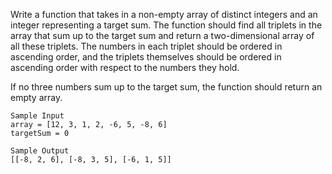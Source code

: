 Write a function that takes in a non-empty array of distinct integers and an integer representing a target sum. The function should find all triplets in
the array that sum up to the target sum and return a two-dimensional array of all these triplets. The numbers in each triplet should be ordered in 
ascending order, and the triplets themselves should be ordered in ascending order with respect to the numbers they hold.

If no three numbers sum up to the target sum, the function should return an empty array.

```
Sample Input
array = [12, 3, 1, 2, -6, 5, -8, 6]
targetSum = 0

Sample Output
[[-8, 2, 6], [-8, 3, 5], [-6, 1, 5]]
```
